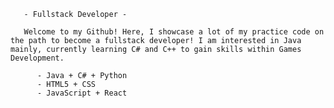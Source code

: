 
       - Fullstack Developer -

       Welcome to my Github! Here, I showcase a lot of my practice code on the path to become a fullstack developer! I am interested in Java mainly, currently learning C# and C++ to gain skills within Games Development.
       
          - Java + C# + Python
          - HTML5 + CSS
          - JavaScript + React
          


